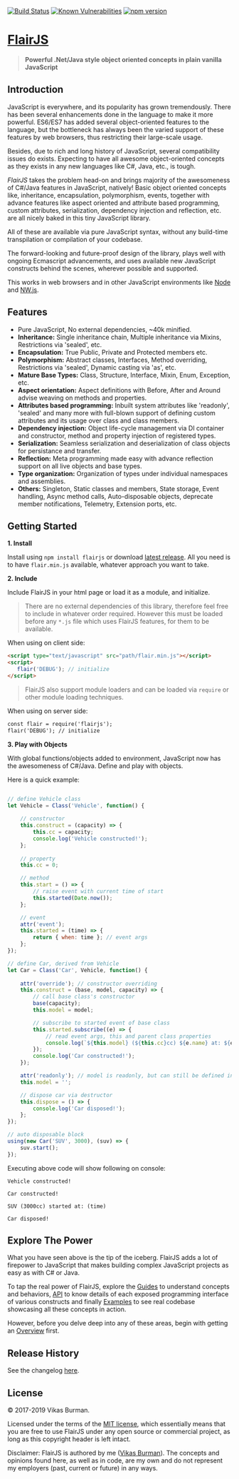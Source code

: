 [![Build Status](https://travis-ci.com/vikasburman/flairjs.svg?branch=master)](https://travis-ci.com/vikasburman/flairjs) 
[![Known Vulnerabilities](https://snyk.io/test/github/vikasburman/flairjs/badge.svg?targetFile=package.json)](https://snyk.io/test/github/vikasburman/flairjs?targetFile=package.json) 
[![npm version](https://badge.fury.io/js/flairjs.svg)](https://badge.fury.io/js/flairjs)

[FlairJS](https://flairjs.com)
===
> **Powerful .Net/Java style object oriented concepts in plain vanilla JavaScript**

Introduction
---

JavaScript is everywhere, and its popularity has grown tremendously. There has been several enhancements done in the language to make it more powerful. ES6/ES7 has added several object-oriented features to the language, but the bottleneck has always been the varied support of these features by web browsers, thus restricting their large-scale usage.


Besides, due to rich and long history of JavaScript, several compatibility issues do exists. Expecting to have all awesome object-oriented concepts as they exists in any new languages like C#, Java, etc., is tough.

_FlairJS_ takes the problem head-on and brings majority of the awesomeness of C#/Java features in JavaScript, natively! Basic object oriented concepts like, inheritance, encapsulation, polymorphism, events, together with advance features like aspect oriented and attribute based programming, custom attributes, serialization, 
dependency injection and reflection, etc. are all nicely baked in this tiny JavaScript library.

All of these are available via pure JavaScript syntax, without any build-time transpilation or compilation 
of your codebase.
                  
The forward-looking and future-proof design of the library, plays well with ongoing Ecmascript advancements, and uses available new JavaScript constructs behind the scenes, wherever possible and supported.

This works in web browsers and in other JavaScript environments like [Node](https://nodejs.org) and [NW.js](https://nwjs.io/).

Features
---
* Pure JavaScript, No external dependencies, ~40k minified.
* **Inheritance:** Single inheritance chain, Multiple inheritance via Mixins, Restrictions via 'sealed', etc.
* **Encapsulation:** True Public, Private and Protected members etc.
* **Polymorphism:** Abstract classes, Interfaces, Method overriding, Restrictions via 'sealed', Dynamic casting via 'as', etc.
* **Mature Base Types:** Class, Structure, Interface, Mixin, Enum, Exception, etc.
* **Aspect orientation:** Aspect definitions with Before, After and Around advise weaving on methods and properties.
* **Attributes based programming:** Inbuilt system attributes like 'readonly', 'sealed' and many more with full-blown support of defining custom attributes and its usage over class and class members.
* **Dependency injection:** Object life-cycle management via DI container and constructor, method and property injection of registered types.
* **Serialization:** Seamless serialization and deserialization of class objects for persistance and transfer.
* **Reflection:** Meta programming made easy with advance reflection support on all live objects and base types.
* **Type organization:** Organization of types under individual namespaces and assemblies.
* **Others:** Singleton, Static classes and members, State storage, Event handling, Async method calls, Auto-disposable objects, deprecate member notifications, Telemetry, Extension ports, etc.

Getting Started
---
**1. Install**

Install using `npm install flairjs` or download [latest release](https://github.com/vikasburman/flairjs/releases/latest). All you need is to have `flair.min.js` available, whatever approach you want to take.


**2. Include**

Include FlairJS in your html page or load it as a module, and initialize.

> There are no external dependencies of this library, therefore feel free to include in whatever order required. However this must be loaded before any `*.js` file which uses FlairJS features, for them to be available.

When using on client side:
```html
<script type="text/javascript" src="path/flair.min.js"></script>
<script>
   flair('DEBUG'); // initialize
</script>
```

> FlairJS also support module loaders and can be loaded via `require` or other module loading techniques.

When using on server side:
```html
const flair = require('flairjs');
flair('DEBUG'); // initialize
```

**3. Play with Objects**

With global functions/objects added to environment, JavaScript now has the awesomeness of C#/Java. Define and play with objects.

Here is a quick example:

```javascript

// define Vehicle class
let Vehicle = Class('Vehicle', function() {
    
    // constructor
    this.construct = (capacity) => {
        this.cc = capacity;
        console.log('Vehicle constructed!');    
    };
    
    // property
    this.cc = 0;

    // method
    this.start = () => {
        // raise event with current time of start
        this.started(Date.now());
    };

    // event
    attr('event');
    this.started = (time) => {
        return { when: time }; // event args
    };
});

// define Car, derived from Vehicle
let Car = Class('Car', Vehicle, function() {
    
    attr('override'); // constructor overriding
    this.construct = (base, model, capacity) => {
        // call base class's constructor
        base(capacity);
        this.model = model;

        // subscribe to started event of base class
        this.started.subscribe((e) => {
            // read event args, this and parent class properties
            console.log(`${this.model} (${this.cc}cc) ${e.name} at: ${e.args.when}`);
        });
        console.log('Car constructed!');    
    });

    attr('readonly'); // model is readonly, but can still be defined in constructor
    this.model = '';

    // dispose car via destructor
    this.dispose = () => {
        console.log('Car disposed!');
    };     
});

// auto disposable block
using(new Car('SUV', 3000), (suv) => {
    suv.start();
});

```

Executing above code will show following on console: 
```
Vehicle constructed!

Car constructed!

SUV (3000cc) started at: (time)

Car disposed!
```

Explore The Power
---
What you have seen above is the tip of the iceberg. FlairJS adds a lot of firepower to JavaScript that makes building complex JavaScript projects as easy as with C# or Java.

To tap the real power of FlairJS, explore the [Guides](https://flairjs.com/#/guides) to understand concepts and behaviors, [API](https://flairjs.com/#/api) to know details of each exposed programming interface of various constructs and finally [Examples](https://flairjs.com/#/examples) to see real codebase showcasing all these concepts in action. 

However, before you delve deep into any of these areas, begin with getting an [Overview](https://flairjs.com/#/overview) first.

Release History
---
See the changelog [here](https://flairjs.com/#/overview/changelog).

License
---
&copy; 2017-2019 Vikas Burman.

Licensed under the terms of the [MIT license](https://github.com/vikasburman/flairjs/blob/master/LICENSE), which essentially means that you are free to use FlairJS under any open source or commercial project, as long as this copyright header is left intact.

Disclaimer: FlairJS is authored by me ([Vikas Burman](https://www.linkedin.com/in/vikasburman/)). The concepts and opinions found here, as well as in code, are my own and do not represent my employers (past, current or future) in any ways. 